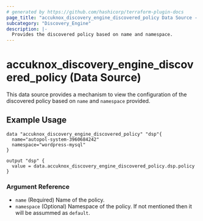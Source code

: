 ```yaml
---
# generated by https://github.com/hashicorp/terraform-plugin-docs
page_title: "accuknox_discovery_engine_discovered_policy Data Source - terraform-provider-accuknox"
subcategory: "Discovery_Engine"
description: |-
  Provides the discovered policy based on name and namespace.
---
```


# accuknox_discovery_engine_discovered_policy (Data Source)

This data source provides a mechanism to view the configuration of the discovered policy based on `name` and `namespace` provided.

## Example Usage

```
data "accuknox_discovery_engine_discovered_policy" "dsp"{
  name="autopol-system-3960684242"
  namespace="wordpress-mysql"
}

output "dsp" {
  value = data.accuknox_discovery_engine_discovered_policy.dsp.policy
}
```

### Argument Reference

- `name` (Required) Name of the policy.
- `namespace` (Optional) Namespace of the policy. If not mentioned then it will be assummed as `default`.

